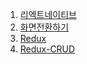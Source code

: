 1. [리엑트네이티브](https://jhjjang.github.io/react-native/react/)
2. [화면전환하기](https://jhjjang.github.io/react-native/screen/)
3. [Redux](https://jhjjang.github.io/react-native/redux/index)
3. [Redux-CRUD](https://jhjjang.github.io/react-native/redux/curd)
